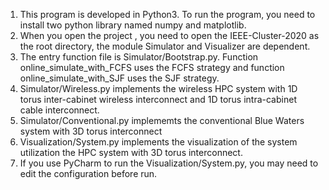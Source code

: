 1. This program is developed in Python3. To run the program, you need to install two python library named numpy and matplotlib.
2. When you open the project , you need to open the IEEE-Cluster-2020 as the root directory, the module Simulator and Visualizer are dependent.
3. The entry function file is Simulator/Bootstrap.py.
   Function online_simulate_with_FCFS uses the FCFS strategy and function online_simulate_with_SJF
   uses the SJF strategy.
4. Simulator/Wireless.py implements the wireless HPC system with 1D torus inter-cabinet wireless interconnect and 1D torus intra-cabinet cable interconnect.
5. Simulator/Conventional.py implememts the conventional Blue Waters system with 3D torus interconnect
6. Visualization/System.py implements the visualization of the system utilization the HPC system with 3D torus interconnect.
7. If you use PyCharm to run the Visualization/System.py, you may need to edit the configuration before run.
